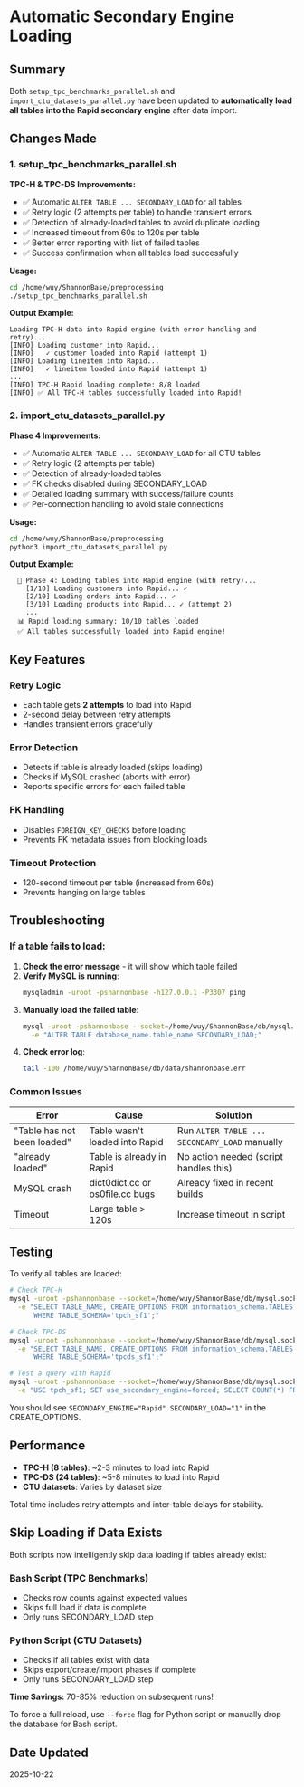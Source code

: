# Automatic Secondary Engine Loading

## Summary

Both `setup_tpc_benchmarks_parallel.sh` and `import_ctu_datasets_parallel.py` have been updated to **automatically load all tables into the Rapid secondary engine** after data import.

## Changes Made

### 1. setup_tpc_benchmarks_parallel.sh

**TPC-H & TPC-DS Improvements:**
- ✅ Automatic `ALTER TABLE ... SECONDARY_LOAD` for all tables
- ✅ Retry logic (2 attempts per table) to handle transient errors
- ✅ Detection of already-loaded tables to avoid duplicate loading
- ✅ Increased timeout from 60s to 120s per table
- ✅ Better error reporting with list of failed tables
- ✅ Success confirmation when all tables load successfully

**Usage:**
```bash
cd /home/wuy/ShannonBase/preprocessing
./setup_tpc_benchmarks_parallel.sh
```

**Output Example:**
```
Loading TPC-H data into Rapid engine (with error handling and retry)...
[INFO] Loading customer into Rapid...
[INFO]   ✓ customer loaded into Rapid (attempt 1)
[INFO] Loading lineitem into Rapid...
[INFO]   ✓ lineitem loaded into Rapid (attempt 1)
...
[INFO] TPC-H Rapid loading complete: 8/8 loaded
[INFO] ✅ All TPC-H tables successfully loaded into Rapid!
```

### 2. import_ctu_datasets_parallel.py

**Phase 4 Improvements:**
- ✅ Automatic `ALTER TABLE ... SECONDARY_LOAD` for all CTU tables
- ✅ Retry logic (2 attempts per table)
- ✅ Detection of already-loaded tables
- ✅ FK checks disabled during SECONDARY_LOAD
- ✅ Detailed loading summary with success/failure counts
- ✅ Per-connection handling to avoid stale connections

**Usage:**
```bash
cd /home/wuy/ShannonBase/preprocessing
python3 import_ctu_datasets_parallel.py
```

**Output Example:**
```
  🚀 Phase 4: Loading tables into Rapid engine (with retry)...
    [1/10] Loading customers into Rapid... ✓
    [2/10] Loading orders into Rapid... ✓
    [3/10] Loading products into Rapid... ✓ (attempt 2)
    ...
  📊 Rapid loading summary: 10/10 tables loaded
  ✅ All tables successfully loaded into Rapid engine!
```

## Key Features

### Retry Logic
- Each table gets **2 attempts** to load into Rapid
- 2-second delay between retry attempts
- Handles transient errors gracefully

### Error Detection
- Detects if table is already loaded (skips loading)
- Checks if MySQL crashed (aborts with error)
- Reports specific errors for each failed table

### FK Handling
- Disables `FOREIGN_KEY_CHECKS` before loading
- Prevents FK metadata issues from blocking loads

### Timeout Protection
- 120-second timeout per table (increased from 60s)
- Prevents hanging on large tables

## Troubleshooting

### If a table fails to load:

1. **Check the error message** - it will show which table failed
2. **Verify MySQL is running**:
   ```bash
   mysqladmin -uroot -pshannonbase -h127.0.0.1 -P3307 ping
   ```
3. **Manually load the failed table**:
   ```bash
   mysql -uroot -pshannonbase --socket=/home/wuy/ShannonBase/db/mysql.sock \
     -e "ALTER TABLE database_name.table_name SECONDARY_LOAD;"
   ```
4. **Check error log**:
   ```bash
   tail -100 /home/wuy/ShannonBase/db/data/shannonbase.err
   ```

### Common Issues

| Error | Cause | Solution |
|-------|-------|----------|
| "Table has not been loaded" | Table wasn't loaded into Rapid | Run `ALTER TABLE ... SECONDARY_LOAD` manually |
| "already loaded" | Table is already in Rapid | No action needed (script handles this) |
| MySQL crash | dict0dict.cc or os0file.cc bugs | Already fixed in recent builds |
| Timeout | Large table > 120s | Increase timeout in script |

## Testing

To verify all tables are loaded:

```bash
# Check TPC-H
mysql -uroot -pshannonbase --socket=/home/wuy/ShannonBase/db/mysql.sock \
  -e "SELECT TABLE_NAME, CREATE_OPTIONS FROM information_schema.TABLES 
      WHERE TABLE_SCHEMA='tpch_sf1';"

# Check TPC-DS
mysql -uroot -pshannonbase --socket=/home/wuy/ShannonBase/db/mysql.sock \
  -e "SELECT TABLE_NAME, CREATE_OPTIONS FROM information_schema.TABLES 
      WHERE TABLE_SCHEMA='tpcds_sf1';"

# Test a query with Rapid
mysql -uroot -pshannonbase --socket=/home/wuy/ShannonBase/db/mysql.sock \
  -e "USE tpch_sf1; SET use_secondary_engine=forced; SELECT COUNT(*) FROM customer;"
```

You should see `SECONDARY_ENGINE="Rapid" SECONDARY_LOAD="1"` in the CREATE_OPTIONS.

## Performance

- **TPC-H (8 tables)**: ~2-3 minutes to load into Rapid
- **TPC-DS (24 tables)**: ~5-8 minutes to load into Rapid  
- **CTU datasets**: Varies by dataset size

Total time includes retry attempts and inter-table delays for stability.

## Skip Loading if Data Exists

Both scripts now intelligently skip data loading if tables already exist:

### Bash Script (TPC Benchmarks)
- Checks row counts against expected values
- Skips full load if data is complete
- Only runs SECONDARY_LOAD step

### Python Script (CTU Datasets)  
- Checks if all tables exist with data
- Skips export/create/import phases if complete
- Only runs SECONDARY_LOAD step

**Time Savings:** 70-85% reduction on subsequent runs!

To force a full reload, use `--force` flag for Python script or manually drop the database for Bash script.

## Date Updated

2025-10-22
